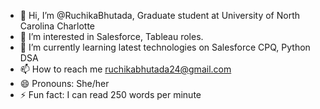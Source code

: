 - 👋 Hi, I’m @RuchikaBhutada, Graduate student at University of North Carolina Charlotte
- 👀 I’m interested in Salesforce, Tableau roles.
- 🌱 I’m currently learning latest technologies on Salesforce CPQ, Python DSA
- 📫 How to reach me ruchikabhutada24@gmail.com
- 😄 Pronouns: She/her
- ⚡ Fun fact: I can read 250 words per minute

<!---
RuchikaBhutada/RuchikaBhutada is a ✨ special ✨ repository because its `README.md` (this file) appears on your GitHub profile.
You can click the Preview link to take a look at your changes.
--->
